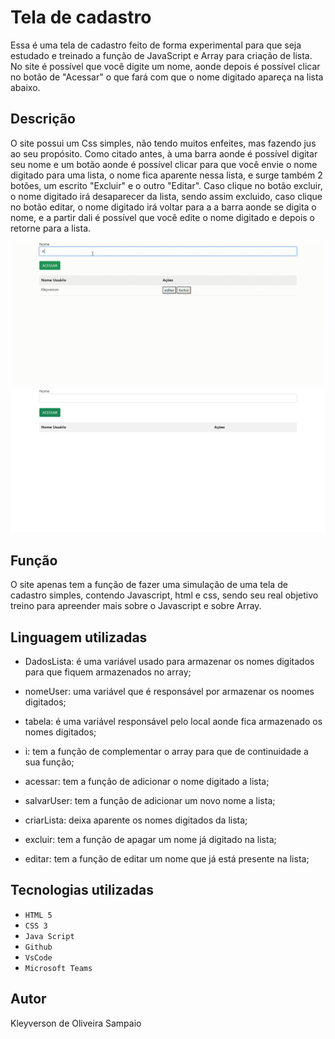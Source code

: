 # Tela de cadastro
Essa é uma tela de cadastro feito de forma experimental para que seja estudado e treinado a função de JavaScript e Array para criação de lista. No site é possível que você digite um nome, aonde depois é possível clicar no botão de "Acessar" o que fará com que o nome digitado apareça na lista abaixo.

## Descrição 
O site possui um Css simples, não tendo muitos enfeites, mas fazendo jus ao seu propósito. Como citado antes, à uma barra aonde é possível digitar seu nome e um botão aonde é possível clicar para que você envie o nome digitado para uma lista, o nome fica aparente nessa lista, e surge também 2 botões, um escrito "Excluir" e o outro "Editar". Caso clique no botão excluir, o nome digitado irá desaparecer da lista, sendo assim excluido, caso clique no botão editar, o nome digitado irá voltar para a a barra aonde se digita o nome, e a partir dali é possível que você edite o nome digitado e depois o retorne para a lista.


![Gif](img/tela.gif)
![Png](img/pr.png)

## Função
O site apenas tem a função de fazer uma simulação de uma tela de cadastro simples, contendo Javascript, html e css, sendo seu real objetivo treino para apreender mais sobre o Javascript e sobre Array.

## Linguagem utilizadas
- DadosLista: é uma variável usado para armazenar os nomes digitados para que fiquem armazenados no array;

- nomeUser: uma variável que é responsável por armazenar os noomes digitados;

- tabela: é uma variável responsável pelo local aonde fica armazenado os nomes digitados;

- i: tem a função de complementar o array para que de continuidade a sua função;

- acessar: tem a função de adicionar o nome digitado a lista;

- salvarUser: tem a função de adicionar um novo nome a lista;

- criarLista: deixa aparente os nomes digitados da lista;

- excluir: tem a função de apagar um nome já digitado na lista;

- editar: tem a função de editar um nome que já está presente na lista;


## Tecnologias utilizadas 

* ``HTML 5``
* ``CSS 3``
* ``Java Script``
* ``Github``
* ``VsCode``
* ``Microsoft Teams``

## Autor
Kleyverson de Oliveira Sampaio